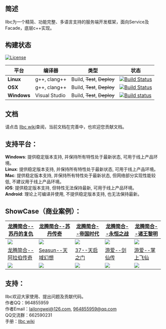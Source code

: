 ## 简述

llbc为一个精简、功能完整、多语言支持的服务端开发框架，面向Service及Facade，底层c++实现。

## 构建状态
[![License](https://img.shields.io/badge/License-MIT-green.svg)](https://opensource.org/licenses/MIT)

| 平台 | 编译器 | 类型 | 状态 |
|---   |---   |---   |---   |
| **Linux** | g++, clang++ | Build, ~~Test~~, ~~Deploy~~ | [![Build Status](https://travis-ci.org/lailongwei/llbc.svg?branch=master)](https://travis-ci.org/lailongwei/llbc) |
| **OSX** | g++, clang++ | Build, ~~Test~~, ~~Deploy~~ | [![Build Status](https://travis-ci.org/lailongwei/llbc.svg?branch=master)](https://travis-ci.org/lailongwei/llbc) |
| **Windows** | Visual Studio | Build, ~~Test~~, ~~Deploy~~ | [![Build status](https://ci.appveyor.com/api/projects/status/1bjwlbciimde29al?svg=true)](https://ci.appveyor.com/project/lailongwei/llbc) |  


## 文档

请点击 [llbc wiki](https://github.com/lailongwei/llbc/wiki)查阅，当前文档在完善中，也欢迎您贡献文档。

## 支持平台：

**Windows**: 提供稳定版本支持, 并保持所有特性处于最新状态, 可用于线上产品环境。  
**Linux**: 提供稳定版本支持, 并保持所有特性处于最新状态, 可用于线上产品环境。  
**Mac**: 提供稳定版本支持, 并保持所有特性处于最新状态, 但网络部分实现性能较低, 不建议用于线上产品环境。  
**iOS**: 提供稳定版本支持, 但特性无法保持最新, 可用于线上产品环境。  
**Android**: 理论上可编译并使用, 不提供稳定版本支持, 也无法保持最新。  

## ShowCase（商业案例）：
| [龙腾简合--苏丹的复仇](http://www.ltjianhe.com/koh.html)|[龙腾简合--苏丹传奇](https://www.mop.com/shouyou/60290.html)|[龙腾简合--帝国时代](http://www.ltjianhe.com/boe.html)|[龙腾简合--永恒之战](http://www.ltjianhe.com/woe.html)|[龙腾简合--诸王黎明](http://www.ltjianhe.com/rok.html) |
| ------------ | ------------ | ------------ | ------------ | ------------ |
|![](https://raw.githubusercontent.com/wiki/lailongwei/llbc/static/showcases/showcase__onemt__苏丹的复仇.png)|![](https://raw.githubusercontent.com/wiki/lailongwei/llbc/static/showcases/showcase__onemt__苏丹传奇.png)|![](https://raw.githubusercontent.com/wiki/lailongwei/llbc/static/showcases/showcase__onemt__帝国时代.png)|![](https://raw.githubusercontent.com/wiki/lailongwei/llbc/static/showcases/showcase__onemt__永恒之战.png)|![](https://raw.githubusercontent.com/wiki/lailongwei/llbc/static/showcases/showcase__onemt__诸王黎明.png)|
| [龙腾简合--阿拉伯传奇]() | [Seasun--天域幻想]() | [37--天启之门]() | [游爱--剑仙传]() | [游爱--掌上飞仙]() |
|![](https://raw.githubusercontent.com/wiki/lailongwei/llbc/static/showcases/showcase__onemt__阿拉伯传奇.png)|![](https://raw.githubusercontent.com/wiki/lailongwei/llbc/static/showcases/showcase__seasun__天域幻想.jpg)|![](https://raw.githubusercontent.com/wiki/lailongwei/llbc/static/showcases/showcase__37wan__天启之门.jpg)|![](https://raw.githubusercontent.com/wiki/lailongwei/llbc/static/showcases/showcase__游爱__剑仙传.png)|![](https://raw.githubusercontent.com/wiki/lailongwei/llbc/static/showcases/showcase__游爱__掌上飞仙.png)|

## 支持：

llbc欢迎大家使用、提出问题及贡献代码。  
作者QQ：964855959  
作者Email：lailongwei@126.com, 964855959@qq.com  
QQ交流群：662590231  
手册：[llbc wiki](https://github.com/lailongwei/llbc/wiki)   


